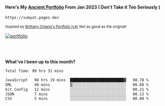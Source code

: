 #### Here's My [Ancient Portfolio](https://sumyat.pages.dev) From Jan 2023 ( Don't Take it Too Seriously ) 
````bash
https://sumyat.pages.dev 
````

<sub>Inspired by [Brittany Chiang's Portfolio (v4)](https://v4.brittanychiang.com/) Not as good as the original!</sub>


<a href='https://sumyat.pages.dev/'>
    <img src='https://github.com/sumyat-aung/sumyat-aung/assets/108873224/c9b4f2be-c585-4dd3-84e1-692c3854a6d8' alt='portfolio' align='center' />
</a>


<br />
<br />


<br />
<br />

**What've I been up to this month?**

<!--START_SECTION:waka-->

```txt
Total Time: 99 hrs 31 mins

JavaScript   98 hrs 19 mins  ████████████████████████▓   98.78 %
XML          40 mins         ▒░░░░░░░░░░░░░░░░░░░░░░░░   00.68 %
Git Config   12 mins         ░░░░░░░░░░░░░░░░░░░░░░░░░   00.21 %
JSON         7 mins          ░░░░░░░░░░░░░░░░░░░░░░░░░   00.13 %
CSS          5 mins          ░░░░░░░░░░░░░░░░░░░░░░░░░   00.09 %
```

<!--END_SECTION:waka-->




